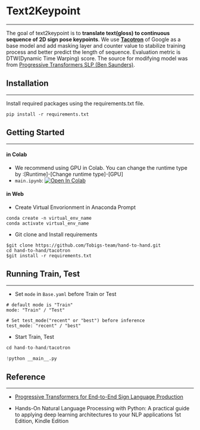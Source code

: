 # Text2Keypoint

----------------------

The goal of text2keypoint is to **translate text(gloss) to continuous sequence of 2D sign pose keypoints**. We use **<u>Tacotron</u>** of Google as a base model and add masking layer and counter value to stabilize training process and better predict the length of sequence. Evaluation metric is DTW(Dynamic Time Warping) score. The source for modifying model was from [Progressive Transformers SLP (Ben Saunders)](https://github.com/BenSaunders27/ProgressiveTransformersSLP). 

## Installation

------------------------------

Install required packages using the requirements.txt file.

```
pip install -r requirements.txt
```

## Getting Started

---------------------

#### in Colab

- We recommend using GPU in Colab. You can change the runtime type by :[Runtime]-[Change runtime type]-[GPU] 
- `main.ipynb`: [![Open In Colab](https://colab.research.google.com/assets/colab-badge.svg)](https://colab.research.google.com/github/Tobigs-team/hand-to-hand/blob/text2keypoint/text2keypoint/main.ipynb)

#### in Web

* Create Virtual Envorionment in Anaconda Prompt

```
conda create -n virtual_env_name
conda activate virtual_env_name
```

* Git clone and Install requirements

```
$git clone https://github.com/Tobigs-team/hand-to-hand.git
cd hand-to-hand/tacotron
$git install -r requirements.txt
```

## Running Train, Test

-------------------

* Set  `mode`  in `Base.yaml`  before Train or Test


```
# default mode is "Train"
mode: "Train" / "Test"

# Set test_mode("recent" or "best") before inference
test_mode: "recent" / "best"
```

* Start Train, Test

```python
cd hand-to-hand/tacotron

!python __main__.py
```

## Reference

------------------------------------------

* [Progressive Transformers for End-to-End Sign Language Production](https://github.com/BenSaunders27/ProgressiveTransformersSLP)

* Hands-On Natural Language Processing with Python: A practical guide to applying deep learning architectures to your NLP applications 1st Edition, Kindle Edition
